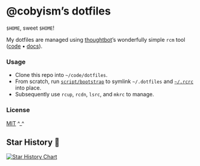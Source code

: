 # @cobyism’s dotfiles

`$HOME`, sweet `$HOME`!

My dotfiles are managed using [thoughtbot](https://thoughtbot.com)’s wonderfully simple `rcm` tool
([code](https://github.com/thoughtbot/rcm) • [docs](https://thoughtbot.github.io/rcm/rcm.7.html)).

### Usage

- Clone this repo into `~/code/dotfiles`.
- From scratch, run [`script/bootstrap`](./script/bootstrap) to symlink `~/.dotfiles` and [`~/.rcrc`](./rcrc) into place.
- Subsequently use `rcup`, `rcdn`, `lsrc`, and `mkrc` to manage.

### License

[MIT](./LICENSE) ^_^

## Star History 🌟

<a href="https://star-history.com/#cobyism/dotfiles&Date">
 <picture>
   <source media="(prefers-color-scheme: dark)" srcset="https://api.star-history.com/svg?repos=cobyism/dotfiles&type=Date&theme=dark" />
   <source media="(prefers-color-scheme: light)" srcset="https://api.star-history.com/svg?repos=cobyism/dotfiles&type=Date" />
   <img alt="Star History Chart" src="https://api.star-history.com/svg?repos=cobyism/dotfiles&type=Date" />
 </picture>
</a>
